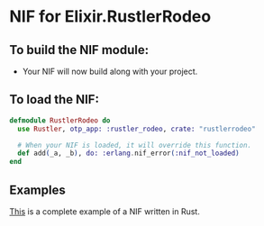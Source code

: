 # NIF for Elixir.RustlerRodeo

## To build the NIF module:

- Your NIF will now build along with your project.

## To load the NIF:

```elixir
defmodule RustlerRodeo do
  use Rustler, otp_app: :rustler_rodeo, crate: "rustlerrodeo"

  # When your NIF is loaded, it will override this function.
  def add(_a, _b), do: :erlang.nif_error(:nif_not_loaded)
end
```

## Examples

[This](https://github.com/rusterlium/NifIo) is a complete example of a NIF written in Rust.
